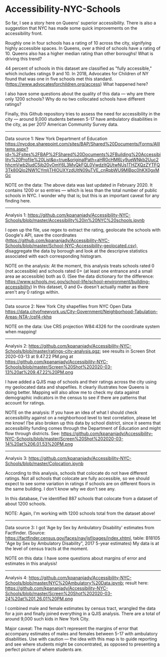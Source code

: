 # Accessibility-NYC-Schools

So far, I see a story here on Queens' superior accessibility. There is also a suggestion that NYC has made some quick improvements on the accessibility front. 

Roughly one in four schools has a rating of 10 across the city, signifying highly accessible spaces. In Queens, over a third of schools have a rating of 10. Queens also has a higher median rating than other boroughs! What is driving this trend?

44 percent of schools in this dataset are classified as "fully accessible," which includes ratings 9 and 10. In 2018, Advocates for Children of NY found that was one in five schools met this standard. (https://www.advocatesforchildren.org/access) What happened here? 

I also have some questions about the quality of this data — why are there only 1200 schools? Why do no two collocated schools have different ratings? 

Finally, this Github repository tries to assess the need for accessibility in the city — around 9,000 students between 5-17 have ambulatory disabilities in the city, as per 2017 American Community Survey data. 

__ __ __

Data source 1: New York Department of Education
https://nycdoe.sharepoint.com/sites/BAP/Shared%20Documents/Forms/AllItems.aspx?id=%2Fsites%2FBAP%2FShared%20Documents%2FBuilding%20Accessibility%20Profile%20List&p=true&originalPath=aHR0cHM6Ly9ueWNkb2Uuc2hhcmVwb2ludC5jb20vOmY6L3MvQkFQL0VwdzItQUtwNUs1THZXQzZYTFQ3Tk80Qlo2NW1CYmljTHlOUXYzdUltN09uTVE_cnRpbWU9MlBpc0hKX0gxMGc


NOTE on the data: The above data was last updated in February 2020. It contains 1200 or so entries — which is less than the total number of public schools in NYC. I wonder why that is; but this is an important caveat for any finding here.

__ __ __

Analysis 1: https://github.com/kpananjady/Accessibility-NYC-Schools/blob/master/Accessibility%20in%20NYC%20schools.ipynb

I open up the file, use regex to extract the rating, geolocate the schools with Google's API, save the coordinates (https://github.com/kpananjady/Accessibility-NYC-Schools/blob/master/School-NYC-Accessibility-geolocated.csv), disaggregate the data by borough and look at the descripive statistics associated with each corresponding histogram. 

NOTE on the analysis: At the moment, this analysis treats schools rated 0 (not accessible) and schools rated 0+ (at least one entrance and a small area ae accessible) both as 0. (See the data dictionary for the difference: https://www.schools.nyc.gov/school-life/school-environment/building-accessibility) In this dataset, 0 and 0+ doesn't actually matter as there aren't any 0 ratings within. 

__ __ __

Data source 2: New York City shapefiles from NYC Open Data https://data.cityofnewyork.us/City-Government/Neighborhood-Tabulation-Areas-NTA-/cpf4-rkhq 

NOTE on the data: Use CRS projection W84:4326 for the coordinate system when mapping!

__ __ __

Analysis 2: https://github.com/kpananjady/Accessibility-NYC-Schools/blob/master/ratings-city-analysis.qgz; see results in Screen Shot 2020-03-13 at 9.47.22 PM.png at https://github.com/kpananjady/Accessibility-NYC-Schools/blob/master/Screen%20Shot%202020-03-13%20at%209.47.22%20PM.png

I have added a QJIS map of schools and their ratings across the city using my geolocated data and shapefiles. It clearly illustrates how Queens is doing better. Mapping will also allow me to check my data against demographic indicators in the census to see if there are patterns that account for ratings. 

NOTE on the analysis: If you have an idea of what I should check accessibility against on a neighborhood level to test correlation, please let me know! I'be also broken up this data by school district, since it seems that accessibility funding comes through the Department of Education and might flow through districts. See: https://github.com/kpananjady/Accessibility-NYC-Schools/blob/master/Screen%20Shot%202020-03-14%20at%206.01.53%20PM.png

__ __ __

Analysis 3: https://github.com/kpananjady/Accessibility-NYC-Schools/blob/master/Colocation.ipynb

According to this analysis, schools that colocate do not have different ratings. Not all schools that colocate are fully accessible, so we should expect to see some variation in ratings if schools are on different floors in the same building. I don't know why we don't see any.

In this database, I've identified 887 schools that colocate from a dataset of about 1200 schools.

NOTE: Again, I'm working with 1200 schools total from the dataset above!

__ __ __

Data source 3: I got 'Age by Sex by Ambulatory Disability' estimates from Factfinder. (Source: https://factfinder.census.gov/faces/nav/jsf/pages/index.xhtml, table: B18105 "Age by Sex by Ambulatory Disability", 2017 5-year estimates) My data is at the level of census tracts at the moment.

NOTE on this data: I have some questions about margins of error and estimates in this analysis!

__ __ __

Analysis 4: https://github.com/kpananjady/Accessibility-NYC-Schools/blob/master/NYC%20Ambulatory%20Data.ipynb; result here: https://github.com/kpananjady/Accessibility-NYC-Schools/blob/master/Screen%20Shot%202020-03-24%20at%201.26.01%20PM.png

I combined male and female estimates by census tract, wrangled the data for a join and finally joined everything in a QJIS analysis. There are a total of around 9,000 such kids in New York City. 

Major caveat: The maps don't represent the margins of error that accompany estimates of males and females between 5-17 with ambulatory disabilities. Use with caution — the idea with this map is to guide reporting and see where students might be concentrated, as opposed to presenting a perfect picture of where students are. 


